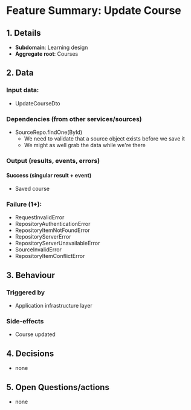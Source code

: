# Feature Summary: Update Course

## 1. Details

- **Subdomain**: Learning design
- **Aggregate root**: Courses

## 2. Data
### Input data:

- UpdateCourseDto

### Dependencies (from other services/sources)

- SourceRepo.findOne(ById)
  - We need to validate that a source object exists before we save it
  - We might as well grab the data while we're there

### Output (results, events, errors)

#### Success (singular result + event)

- Saved course

### Failure (1+):

- RequestInvalidError
- RepositoryAuthenticationError
- RepositoryItemNotFoundError
- RepositoryServerError
- RepositoryServerUnavailableError
- SourceInvalidError
- RepositoryItemConflictError

## 3. Behaviour

### Triggered by

- Application infrastructure layer

### Side-effects

- Course updated

## 4. Decisions

- none

## 5. Open Questions/actions

- none
